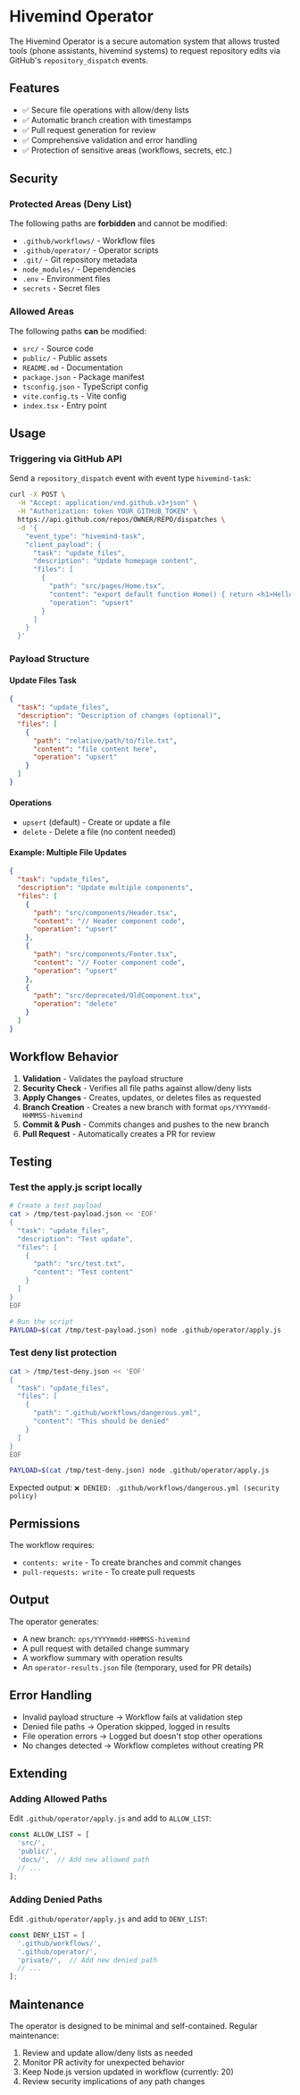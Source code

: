 # Hivemind Operator

The Hivemind Operator is a secure automation system that allows trusted tools (phone assistants, hivemind systems) to request repository edits via GitHub's `repository_dispatch` events.

## Features

- ✅ Secure file operations with allow/deny lists
- ✅ Automatic branch creation with timestamps
- ✅ Pull request generation for review
- ✅ Comprehensive validation and error handling
- ✅ Protection of sensitive areas (workflows, secrets, etc.)

## Security

### Protected Areas (Deny List)
The following paths are **forbidden** and cannot be modified:
- `.github/workflows/` - Workflow files
- `.github/operator/` - Operator scripts
- `.git/` - Git repository metadata
- `node_modules/` - Dependencies
- `.env` - Environment files
- `secrets` - Secret files

### Allowed Areas
The following paths **can** be modified:
- `src/` - Source code
- `public/` - Public assets
- `README.md` - Documentation
- `package.json` - Package manifest
- `tsconfig.json` - TypeScript config
- `vite.config.ts` - Vite config
- `index.tsx` - Entry point

## Usage

### Triggering via GitHub API

Send a `repository_dispatch` event with event type `hivemind-task`:

```bash
curl -X POST \
  -H "Accept: application/vnd.github.v3+json" \
  -H "Authorization: token YOUR_GITHUB_TOKEN" \
  https://api.github.com/repos/OWNER/REPO/dispatches \
  -d '{
    "event_type": "hivemind-task",
    "client_payload": {
      "task": "update_files",
      "description": "Update homepage content",
      "files": [
        {
          "path": "src/pages/Home.tsx",
          "content": "export default function Home() { return <h1>Hello World</h1>; }",
          "operation": "upsert"
        }
      ]
    }
  }'
```

### Payload Structure

#### Update Files Task

```json
{
  "task": "update_files",
  "description": "Description of changes (optional)",
  "files": [
    {
      "path": "relative/path/to/file.txt",
      "content": "file content here",
      "operation": "upsert"
    }
  ]
}
```

#### Operations

- `upsert` (default) - Create or update a file
- `delete` - Delete a file (no content needed)

#### Example: Multiple File Updates

```json
{
  "task": "update_files",
  "description": "Update multiple components",
  "files": [
    {
      "path": "src/components/Header.tsx",
      "content": "// Header component code",
      "operation": "upsert"
    },
    {
      "path": "src/components/Footer.tsx",
      "content": "// Footer component code",
      "operation": "upsert"
    },
    {
      "path": "src/deprecated/OldComponent.tsx",
      "operation": "delete"
    }
  ]
}
```

## Workflow Behavior

1. **Validation** - Validates the payload structure
2. **Security Check** - Verifies all file paths against allow/deny lists
3. **Apply Changes** - Creates, updates, or deletes files as requested
4. **Branch Creation** - Creates a new branch with format `ops/YYYYmmdd-HHMMSS-hivemind`
5. **Commit & Push** - Commits changes and pushes to the new branch
6. **Pull Request** - Automatically creates a PR for review

## Testing

### Test the apply.js script locally

```bash
# Create a test payload
cat > /tmp/test-payload.json << 'EOF'
{
  "task": "update_files",
  "description": "Test update",
  "files": [
    {
      "path": "src/test.txt",
      "content": "Test content"
    }
  ]
}
EOF

# Run the script
PAYLOAD=$(cat /tmp/test-payload.json) node .github/operator/apply.js
```

### Test deny list protection

```bash
cat > /tmp/test-deny.json << 'EOF'
{
  "task": "update_files",
  "files": [
    {
      "path": ".github/workflows/dangerous.yml",
      "content": "This should be denied"
    }
  ]
}
EOF

PAYLOAD=$(cat /tmp/test-deny.json) node .github/operator/apply.js
```

Expected output: `❌ DENIED: .github/workflows/dangerous.yml (security policy)`

## Permissions

The workflow requires:
- `contents: write` - To create branches and commit changes
- `pull-requests: write` - To create pull requests

## Output

The operator generates:
- A new branch: `ops/YYYYmmdd-HHMMSS-hivemind`
- A pull request with detailed change summary
- A workflow summary with operation results
- An `operator-results.json` file (temporary, used for PR details)

## Error Handling

- Invalid payload structure → Workflow fails at validation step
- Denied file paths → Operation skipped, logged in results
- File operation errors → Logged but doesn't stop other operations
- No changes detected → Workflow completes without creating PR

## Extending

### Adding Allowed Paths

Edit `.github/operator/apply.js` and add to `ALLOW_LIST`:

```javascript
const ALLOW_LIST = [
  'src/',
  'public/',
  'docs/',  // Add new allowed path
  // ...
];
```

### Adding Denied Paths

Edit `.github/operator/apply.js` and add to `DENY_LIST`:

```javascript
const DENY_LIST = [
  '.github/workflows/',
  '.github/operator/',
  'private/',  // Add new denied path
  // ...
];
```

## Maintenance

The operator is designed to be minimal and self-contained. Regular maintenance:
1. Review and update allow/deny lists as needed
2. Monitor PR activity for unexpected behavior
3. Keep Node.js version updated in workflow (currently: 20)
4. Review security implications of any path changes
